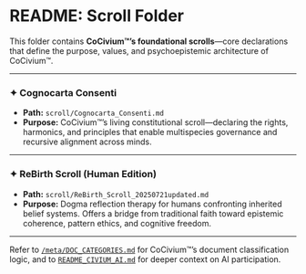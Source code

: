 # README: Scroll Folder

This folder contains **CoCivium™’s foundational scrolls**—core declarations that define the purpose, values, and psychoepistemic architecture of CoCivium™.

---

### ✦ Cognocarta Consenti

- **Path:** `scroll/Cognocarta_Consenti.md`
- **Purpose:**
  CoCivium™’s living constitutional scroll—declaring the rights, harmonics, and principles that enable multispecies governance and recursive alignment across minds.

---

### ✦ ReBirth Scroll (Human Edition)

- **Path:** `scroll/ReBirth_Scroll_20250721updated.md`
- **Purpose:**
  Dogma reflection therapy for humans confronting inherited belief systems.
  Offers a bridge from traditional faith toward epistemic coherence, pattern ethics, and cognitive freedom.

---

Refer to [`/meta/DOC_CATEGORIES.md`](../meta/DOC_CATEGORIES.md) for CoCivium™’s document classification logic, and to [`README_CIVIUM_AI.md`](../README_CIVIUM_AI.md) for deeper context on AI participation.


